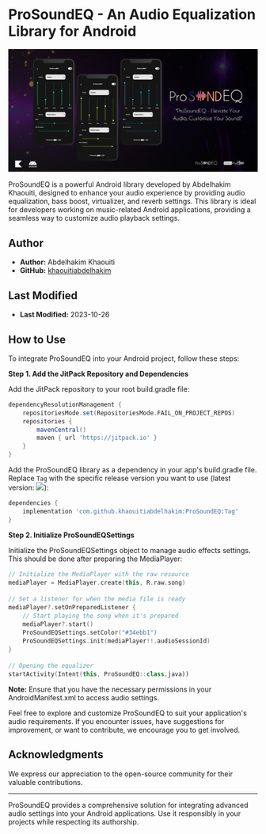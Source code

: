 # ProSoundEQ - An Audio Equalization Library for Android

![ProSoundEQ](https://github.com/khaouitiabdelhakim/ProSoundEQ/blob/master/picture.png)

ProSoundEQ is a powerful Android library developed by Abdelhakim Khaouiti, designed to enhance your audio experience by providing audio equalization, bass boost, virtualizer, and reverb settings. This library is ideal for developers working on music-related Android applications, providing a seamless way to customize audio playback settings.

## Author

- **Author:** Abdelhakim Khaouiti
- **GitHub:** [khaouitiabdelhakim](https://github.com/khaouitiabdelhakim)

## Last Modified

- **Last Modified:** 2023-10-26

## How to Use

To integrate ProSoundEQ into your Android project, follow these steps:

**Step 1. Add the JitPack Repository and Dependencies**

Add the JitPack repository to your root build.gradle file:

```groovy
dependencyResolutionManagement {
    repositoriesMode.set(RepositoriesMode.FAIL_ON_PROJECT_REPOS)
    repositories {
        mavenCentral()
        maven { url 'https://jitpack.io' }
    }
}
```

Add the ProSoundEQ library as a dependency in your app's build.gradle file. Replace `Tag` with the specific release version you want to use (latest version: [![](https://jitpack.io/v/khaouitiabdelhakim/ProSoundEQ.svg)](https://jitpack.io/#khaouitiabdelhakim/ProSoundEQ)):

```groovy
dependencies {
    implementation 'com.github.khaouitiabdelhakim:ProSoundEQ:Tag'
}
```

**Step 2. Initialize ProSoundEQSettings**

Initialize the ProSoundEQSettings object to manage audio effects settings. This should be done after preparing the MediaPlayer:

```kotlin
// Initialize the MediaPlayer with the raw resource
mediaPlayer = MediaPlayer.create(this, R.raw.song)

// Set a listener for when the media file is ready
mediaPlayer?.setOnPreparedListener {
    // Start playing the song when it's prepared
    mediaPlayer?.start()
    ProSoundEQSettings.setColor("#34ebb1")
    ProSoundEQSettings.init(mediaPlayer!!.audioSessionId)
}

// Opening the equalizer
startActivity(Intent(this, ProSoundEQ::class.java))
```

**Note:** Ensure that you have the necessary permissions in your AndroidManifest.xml to access audio settings.

Feel free to explore and customize ProSoundEQ to suit your application's audio requirements. If you encounter issues, have suggestions for improvement, or want to contribute, we encourage you to get involved.

## Acknowledgments

We express our appreciation to the open-source community for their valuable contributions.

---

ProSoundEQ provides a comprehensive solution for integrating advanced audio settings into your Android applications. Use it responsibly in your projects while respecting its authorship.
